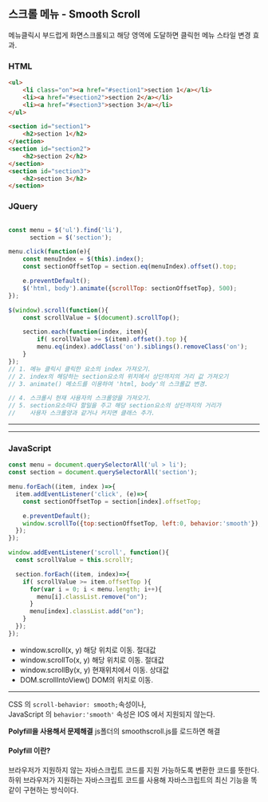 ## 스크롤 메뉴 - Smooth Scroll


메뉴클릭시 부드럽게 화면스크롤되고 해당 영역에 도달하면 클릭헌 메뉴 스타일 변경 효과.

### HTML
```html
<ul>
    <li class="on"><a href="#section1">section 1</a></li>
    <li><a href="#section2">section 2</a></li>
    <li><a href="#section3">section 3</a></li>
</ul>

<section id="section1">
    <h2>section 1</h2>
</section>
<section id="section2">
    <h2>section 2</h2>
</section>				
<section id="section3">
    <h2>section 3</h2>
</section>
```
### JQuery
```javascript

const menu = $('ul').find('li'),
      section = $('section');

menu.click(function(e){    
    const menuIndex = $(this).index();
    const sectionOffsetTop = section.eq(menuIndex).offset().top;

    e.preventDefault();
    $('html, body').animate({scrollTop: sectionOffsetTop}, 500);
});

$(window).scroll(function(){
    const scrollValue = $(document).scrollTop();

    section.each(function(index, item){
        if( scrollValue >= $(item).offset().top ){
        menu.eq(index).addClass('on').siblings().removeClass('on');
    }
});
// 1. 메뉴 클릭시 클릭한 요소의 index 가져오기.
// 2. index의 해당하는 section요소의 위치에서 상단까지의 거리 값 가져오기 
// 3. animate() 메소드를 이용하여 'html, body'의 스크롤값 변경.

// 4. 스크롤시 현재 사용자의 스크롤양을 가져오기.
// 5. section요소마다 할일을 주고 해당 section요소의 상단까지의 거리가
//    사용자 스크롤양과 같거나 커지면 클래스 추가.
```
---
---
### JavaScript
```javascript
const menu = document.querySelectorAll('ul > li');
const section = document.querySelectorAll('section');

menu.forEach((item, index )=>{
  item.addEventListener('click', (e)=>{
    const sectionOffsetTop = section[index].offsetTop;

    e.preventDefault();
    window.scrollTo({top:sectionOffsetTop, left:0, behavior:'smooth'});
  });
});

window.addEventListener('scroll', function(){
  const scrollValue = this.scrollY;

  section.forEach((item, index)=>{
    if( scrollValue >= item.offsetTop ){
      for(var i = 0; i < menu.length; i++){
        menu[i].classList.remove("on");
      }
      menu[index].classList.add("on");
    }
  });
});
```
- window.scroll(x, y)    해당 위치로 이동. 절대값
- window.scrollTo(x, y)  해당 위치로 이동. 절대값
- window.scrollBy(x, y)  현재위치에서 이동. 상대값
- DOM.scrollIntoView()    DOM의 위치로 이동.  
---

CSS 의 `scroll-behavior: smooth;`속성이나,  
JavaScript 의 `behavior:'smooth'` 속성은 IOS 에서 지원되지 않는다.  

**Polyfill을 사용해서 문제해결**
js폴더의 smoothscroll.js를 로드하면 해결

#### Polyfill 이란?
브라우저가 지원하지 않는 자바스크립트 코드를 지원 가능하도록 변환한 코드를 뜻한다. 하위 브라우저가 지원하는 자바스크립트 코드를 사용해 자바스크립트의 최신 기능을 똑같이 구현하는 방식이다.